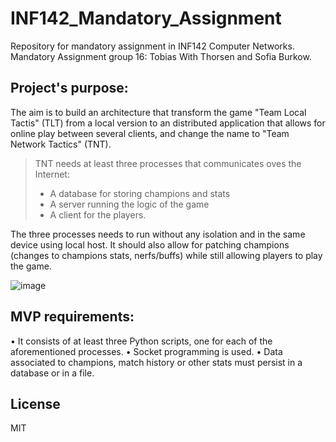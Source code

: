 # INF142_Mandatory_Assignment
Repository for mandatory assignment in INF142 Computer Networks.
Mandatory Assignment group 16: Tobias With Thorsen and Sofia Burkow.

## Project's purpose:
The aim is to build an architecture that transform the game "Team Local Tactis" (TLT) from a local version to an distributed application that allows for online play between several clients, and change the name to "Team Network Tactics" (TNT).

> TNT needs at least three processes that communicates oves the Internet:
>  - A database for storing champions and stats
>  - A server running the logic of the game
>  - A client for the players.

The three processes needs to run without any isolation and in the same device using local host. It should also allow for patching champions (changes to champions stats, nerfs/buffs) while still allowing players to play the game. 

![image](https://user-images.githubusercontent.com/92455258/155109250-83c2bc00-acda-43cf-8104-037e5b1c1dac.png)


## MVP requirements:
  • It consists of at least three Python scripts, one for each of the aforementioned
    processes.
  • Socket programming is used.
  • Data associated to champions, match history or other stats must persist in a database
    or in a file.


## License

MIT
